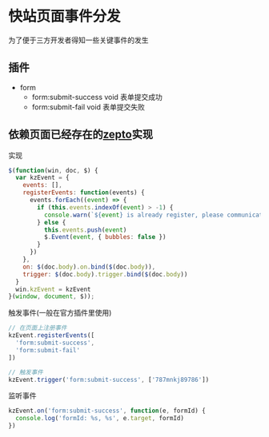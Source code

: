 # 快站页面事件分发

为了便于三方开发者得知一些关键事件的发生

## 插件

- form
  - form:submit-success void 表单提交成功
  - form:submit-fail void 表单提交失败

## 依赖页面已经存在的[zepto](https://zeptojs.com/#$.Event)实现

实现
```js
$(function(win, doc, $) {
  var kzEvent = {
    events: [],
    registerEvents: function(events) {
      events.forEach((event) => {
        if (this.events.indexOf(event) > -1) {
          console.warn(`${event} is already register, please communicate with developer`)  
        } else {
          this.events.push(event)
          $.Event(event, { bubbles: false })
        }
      })
    },
    on: $(doc.body).on.bind($(doc.body)),
    trigger: $(doc.body).trigger.bind($(doc.body))
  }
  win.kzEvent = kzEvent
}(window, document, $));
```

触发事件(一般在官方插件里使用)
```js
// 在页面上注册事件
kzEvent.registerEvents([
  'form:submit-success',
  'form:submit-fail'
])

// 触发事件
kzEvent.trigger('form:submit-success', ['787mnkj89786'])
```

监听事件
```js
kzEvent.on('form:submit-success', function(e, formId) {
  console.log('formId: %s, %s', e.target, formId)
})
```
